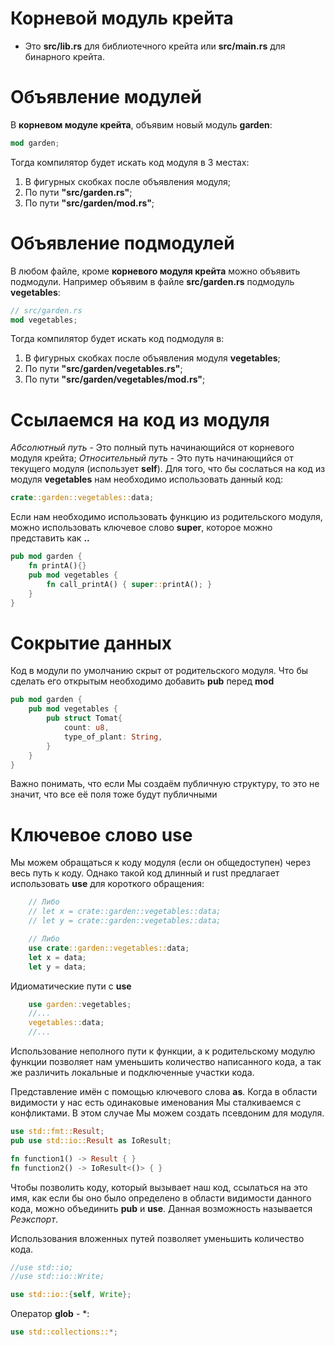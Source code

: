 # Корневой модуль крейта
- Это **src/lib.rs** для библиотечного крейта или **src/main.rs** для бинарного крейта.

# Объявление модулей
В **корневом модуле крейта**, объявим новый модуль **garden**:
``` rust
mod garden;
```
Тогда компилятор будет искать код модуля в 3 местах:
1. В фигурных скобках после объявления модуля;
1. По пути **"src/garden.rs"**;
1. По пути **"src/garden/mod.rs"**; 

# Объявление подмодулей
В любом файле, кроме **корневого модуля крейта** можно объявить подмодули. Например объявим в файле **src/garden.rs** подмодуль **vegetables**:
``` rust
// src/garden.rs
mod vegetables;
```  
Тогда компилятор будет искать код подмодуля в:
1. В фигурных скобках после объявления модуля **vegetables**;
1. По пути **"src/garden/vegetables.rs"**;
1. По пути **"src/garden/vegetables/mod.rs"**;

# Ссылаемся на код из модуля
*Абсолютный путь* - Это полный путь начинающийся от корневого модуля крейта;
*Относительный путь* - Это путь начинающийся от текущего модуля (использует **self**).
Для того, что бы сослаться на код из модуля **vegetables** нам необходимо использовать данный код:
```rust
crate::garden::vegetables::data;
```
Если нам необходимо использовать функцию из родительского модуля, можно использовать ключевое слово **super**, которое можно представить как **..**
```rust
pub mod garden {
    fn printA(){}
    pub mod vegetables {
        fn call_printA() { super::printA(); }
    }
}
```
# Сокрытие данных
Код в модули по умолчанию скрыт от родительского модуля. Что бы сделать его открытым необходимо добавить **pub** перед **mod**
``` rust
pub mod garden {
    pub mod vegetables {
        pub struct Tomat{
            count: u8,
            type_of_plant: String,
        }
    }
}
```
Важно понимать, что если Мы создаём публичную структуру, то это не значит, что все её поля тоже будут публичными
# Ключевое слово use
Мы можем обращаться к коду модуля (если он общедоступен) через весь путь к коду. Однако такой код длинный и rust предлагает использовать **use** для короткого обращения:
``` rust
    // Либо
    // let x = crate::garden::vegetables::data;
    // let y = crate::garden::vegetables::data;

    // Либо
    use crate::garden::vegetables::data;
    let x = data;
    let y = data;
```

Идиоматические пути с **use**
```rust
    use garden::vegetables;
    //...
    vegetables::data;
    //...
```
Использование неполного пути к функции, а к родительскому модулю функции позволяет нам уменьшить количество написанного кода, а так же различить локальные и подключенные участки кода.

Представление имён с помощью ключевого слова **as**. Когда в области видимости у нас есть одинаковые именования Мы сталкиваемся с конфликтами. В этом случае Мы можем создать псевдоним для модуля.
```rust
use std::fmt::Result;
pub use std::io::Result as IoResult;

fn function1() -> Result { }
fn function2() -> IoResult<()> { }
``` 

Чтобы позволить коду, который вызывает наш код, ссылаться на это имя, как если бы оно было определено в области видимости данного кода, можно объединить **pub** и **use**. Данная возможность называется *Реэкспорт*.

Использования вложенных путей позволяет уменьшить количество кода.
```rust
//use std::io;
//use std::io::Write;

use std::io::{self, Write};
```

Оператор **glob** - *:
```rust
use std::collections::*;
```